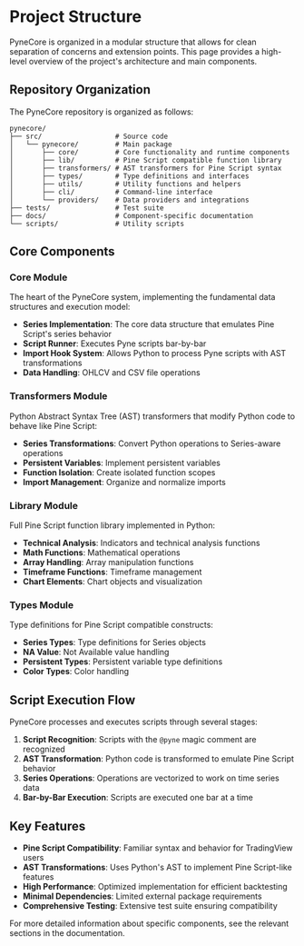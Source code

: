 <!--
---
weight: 106
title: "Project Structure"
description: "Overview of the PyneCore project structure and architecture"
icon: "account_tree"
date: "2025-04-03"
lastmod: "2025-04-03"
draft: false
toc: true
---
-->

# Project Structure

PyneCore is organized in a modular structure that allows for clean separation of concerns and extension points. This page provides a high-level overview of the project's architecture and main components.

## Repository Organization

The PyneCore repository is organized as follows:

```
pynecore/
├── src/                  # Source code
│   └── pynecore/         # Main package
│       ├── core/         # Core functionality and runtime components
│       ├── lib/          # Pine Script compatible function library
│       ├── transformers/ # AST transformers for Pine Script syntax
│       ├── types/        # Type definitions and interfaces
│       ├── utils/        # Utility functions and helpers
│       ├── cli/          # Command-line interface
│       └── providers/    # Data providers and integrations
├── tests/                # Test suite
├── docs/                 # Component-specific documentation
└── scripts/              # Utility scripts
```

## Core Components

### Core Module

The heart of the PyneCore system, implementing the fundamental data structures and execution model:

- **Series Implementation**: The core data structure that emulates Pine Script's series behavior
- **Script Runner**: Executes Pyne scripts bar-by-bar
- **Import Hook System**: Allows Python to process Pyne scripts with AST transformations
- **Data Handling**: OHLCV and CSV file operations

### Transformers Module

Python Abstract Syntax Tree (AST) transformers that modify Python code to behave like Pine Script:

- **Series Transformations**: Convert Python operations to Series-aware operations
- **Persistent Variables**: Implement persistent variables
- **Function Isolation**: Create isolated function scopes
- **Import Management**: Organize and normalize imports

### Library Module

Full Pine Script function library implemented in Python:

- **Technical Analysis**: Indicators and technical analysis functions
- **Math Functions**: Mathematical operations
- **Array Handling**: Array manipulation functions
- **Timeframe Functions**: Timeframe management
- **Chart Elements**: Chart objects and visualization

### Types Module

Type definitions for Pine Script compatible constructs:

- **Series Types**: Type definitions for Series objects
- **NA Value**: Not Available value handling
- **Persistent Types**: Persistent variable type definitions
- **Color Types**: Color handling

## Script Execution Flow

PyneCore processes and executes scripts through several stages:

1. **Script Recognition**: Scripts with the `@pyne` magic comment are recognized
2. **AST Transformation**: Python code is transformed to emulate Pine Script behavior
3. **Series Operations**: Operations are vectorized to work on time series data
4. **Bar-by-Bar Execution**: Scripts are executed one bar at a time

## Key Features

- **Pine Script Compatibility**: Familiar syntax and behavior for TradingView users
- **AST Transformations**: Uses Python's AST to implement Pine Script-like features
- **High Performance**: Optimized implementation for efficient backtesting
- **Minimal Dependencies**: Limited external package requirements
- **Comprehensive Testing**: Extensive test suite ensuring compatibility

For more detailed information about specific components, see the relevant sections in the documentation.